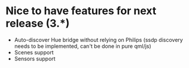 # Nice to have features for next release (3.*)

* Auto-discover Hue bridge without relying on Philips (ssdp discovery needs to be implemented, can't be done in pure qml/js)
* Scenes support
* Sensors support
